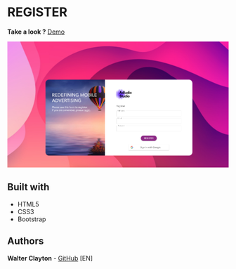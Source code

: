 # REGISTER

**Take a look ?** [Demo](https://walter-clayton.github.io/uiregister/)

![demo](./images/login.png)

## Built with

* HTML5
* CSS3
* Bootstrap

## Authors

**Walter Clayton** - [GitHub](https://github.com/walter-clayton) [EN]
